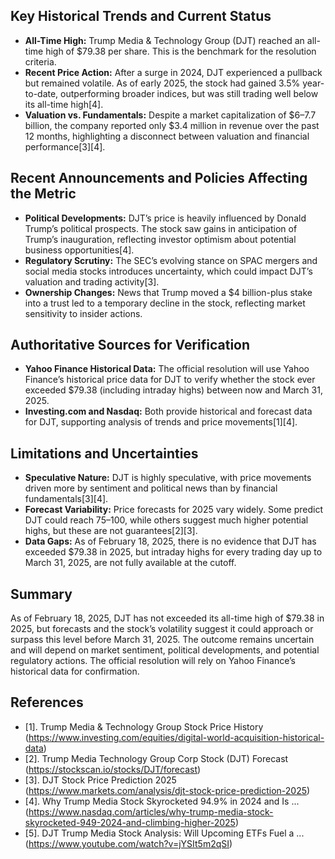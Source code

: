 ## Key Historical Trends and Current Status

- **All-Time High:** Trump Media & Technology Group (DJT) reached an all-time high of $79.38 per share. This is the benchmark for the resolution criteria.
- **Recent Price Action:** After a surge in 2024, DJT experienced a pullback but remained volatile. As of early 2025, the stock had gained 3.5% year-to-date, outperforming broader indices, but was still trading well below its all-time high[4].
- **Valuation vs. Fundamentals:** Despite a market capitalization of $6–7.7 billion, the company reported only $3.4 million in revenue over the past 12 months, highlighting a disconnect between valuation and financial performance[3][4].

## Recent Announcements and Policies Affecting the Metric

- **Political Developments:** DJT’s price is heavily influenced by Donald Trump’s political prospects. The stock saw gains in anticipation of Trump’s inauguration, reflecting investor optimism about potential business opportunities[4].
- **Regulatory Scrutiny:** The SEC’s evolving stance on SPAC mergers and social media stocks introduces uncertainty, which could impact DJT’s valuation and trading activity[3].
- **Ownership Changes:** News that Trump moved a $4 billion-plus stake into a trust led to a temporary decline in the stock, reflecting market sensitivity to insider actions.

## Authoritative Sources for Verification

- **Yahoo Finance Historical Data:** The official resolution will use Yahoo Finance’s historical price data for DJT to verify whether the stock ever exceeded $79.38 (including intraday highs) between now and March 31, 2025.
- **Investing.com and Nasdaq:** Both provide historical and forecast data for DJT, supporting analysis of trends and price movements[1][4].

## Limitations and Uncertainties

- **Speculative Nature:** DJT is highly speculative, with price movements driven more by sentiment and political news than by financial fundamentals[3][4].
- **Forecast Variability:** Price forecasts for 2025 vary widely. Some predict DJT could reach $75–$100, while others suggest much higher potential highs, but these are not guarantees[2][3].
- **Data Gaps:** As of February 18, 2025, there is no evidence that DJT has exceeded $79.38 in 2025, but intraday highs for every trading day up to March 31, 2025, are not fully available at the cutoff.

## Summary

As of February 18, 2025, DJT has not exceeded its all-time high of $79.38 in 2025, but forecasts and the stock’s volatility suggest it could approach or surpass this level before March 31, 2025. The outcome remains uncertain and will depend on market sentiment, political developments, and potential regulatory actions. The official resolution will rely on Yahoo Finance’s historical data for confirmation.

## References

- [1]. Trump Media & Technology Group Stock Price History (https://www.investing.com/equities/digital-world-acquisition-historical-data)
- [2]. Trump Media Technology Group Corp Stock (DJT) Forecast (https://stockscan.io/stocks/DJT/forecast)
- [3]. DJT Stock Price Prediction 2025 (https://www.markets.com/analysis/djt-stock-price-prediction-2025)
- [4]. Why Trump Media Stock Skyrocketed 94.9% in 2024 and Is ... (https://www.nasdaq.com/articles/why-trump-media-stock-skyrocketed-949-2024-and-climbing-higher-2025)
- [5]. DJT Trump Media Stock Analysis: Will Upcoming ETFs Fuel a ... (https://www.youtube.com/watch?v=jYSIt5m2qSI)